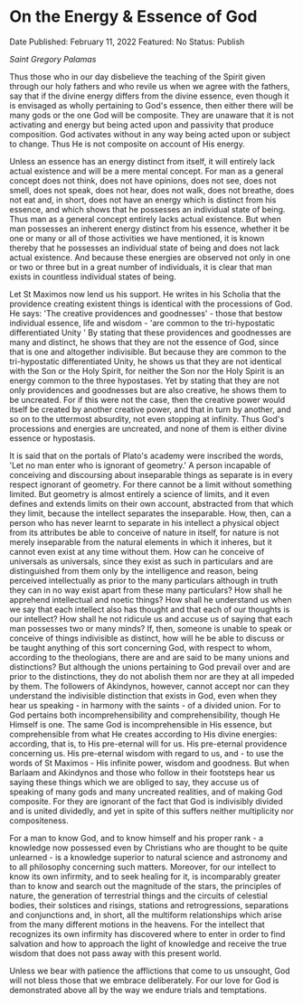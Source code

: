 # On the Energy & Essence of God

Date Published: February 11, 2022
Featured: No
Status: Publish

*Saint Gregory Palamas*

Thus those who in our day disbelieve the teaching of the Spirit given through our holy fathers and who revile us when we agree with the fathers, say that if the divine energy differs from the divine essence, even though it is envisaged as wholly pertaining to God's essence, then either there will be many gods or the one God will be composite. They are unaware that it is not activating and energy but being acted upon and passivity that produce composition. God activates without in any way being acted upon or subject to change. Thus He is not composite on account of His energy.

Unless an essence has an energy distinct from itself, it will entirely lack actual existence and will be a mere mental concept. For man as a general concept does not think, does not have opinions, does not see, does not smell, does not speak, does not hear, does not walk, does not breathe, does not eat and, in short, does not have an energy which is distinct from his essence, and which shows that he possesses an individual state of being. Thus man as a general concept entirely lacks actual existence. But when man possesses an inherent energy distinct from his essence, whether it be one or many or all of those activities we have mentioned, it is known thereby that he possesses an individual state of being and does not lack actual existence. And because these energies are observed not only in one or two or three but in a great number of individuals, it is clear that man exists in countless individual states of being.

Let St Maximos now lend us his support. He writes in his Scholia that the providence creating existent things is identical with the processions of God. He says: 'The creative providences and goodnesses' - those that bestow individual essence, life and wisdom - 'are common to the tri-hypostatic differentiated Unity ' By stating that these providences and goodnesses are many and distinct, he shows that they are not the essence of God, since that is one and altogether indivisible. But because they are common to the tri-hypostatic differentiated Unity, he shows us that they are not identical with the Son or the Holy Spirit, for neither the Son nor the Holy Spirit is an energy common to the three hypostases. Yet by stating that they are not only providences and goodnesses but are also creative, he shows them to be uncreated. For if this were not the case, then the creative power would itself be created by another creative power, and that in turn by another, and so on to the uttermost absurdity, not even stopping at infinity. Thus God's processions and energies are uncreated, and none of them is either divine essence or hypostasis.

It is said that on the portals of Plato's academy were inscribed the words, 'Let no man enter who is ignorant of geometry.' A person incapable of conceiving and discoursing about inseparable things as separate is in every respect ignorant of geometry. For there cannot be a limit without something limited. But geometry is almost entirely a science of limits, and it even defines and extends limits on their own account, abstracted from that which they limit, because the intellect separates the inseparable. How, then, can a person who has never learnt to separate in his intellect a physical object from its attributes be able to conceive of nature in itself, for nature is not merely inseparable from the natural elements in which it inheres, but it cannot even exist at any time without them. How can he conceive of universals as universals, since they exist as such in particulars and are distinguished from them only by the intelligence and reason, being perceived intellectually as prior to the many particulars although in truth they can in no way exist apart from these many particulars? How shall he apprehend intellectual and noetic things? How shall he understand us when we say that each intellect also has thought and that each of our thoughts is our intellect? How shall he not ridicule us and accuse us of saying that each man possesses two or many minds? If, then, someone is unable to speak or conceive of things indivisible as distinct, how will he be able to discuss or be taught anything of this sort concerning God, with respect to whom, according to the theologians, there are and are said to be many unions and distinctions? But although the unions pertaining to God prevail over and are prior to the distinctions, they do not abolish them nor are they at all impeded by them. The followers of Akindynos, however, cannot accept nor can they understand the indivisible distinction that exists in God, even when they hear us speaking - in harmony with the saints - of a divided union. For to God pertains both incomprehensibility and comprehensibility, though He Himself is one. The same God is incomprehensible in His essence, but comprehensible from what He creates according to His divine energies: according, that is, to His pre-eternal will for us. His pre-eternal providence concerning us. His pre-eternal wisdom with regard to us, and - to use the words of St Maximos - His infinite power, wisdom and goodness. But when Barlaam and Akindynos and those who follow in their footsteps hear us saying these things which we are obliged to say, they accuse us of speaking of many gods and many uncreated realities, and of making God composite. For they are ignorant of the fact that God is indivisibly divided and is united dividedly, and yet in spite of this suffers neither multiplicity nor compositeness.

For a man to know God, and to know himself and his proper rank - a knowledge now possessed even by Christians who are thought to be quite unlearned - is a knowledge superior to natural science and astronomy and to all philosophy concerning such matters. Moreover, for our intellect to know its own infirmity, and to seek healing for it, is incomparably greater than to know and search out the magnitude of the stars, the principles of nature, the generation of terrestrial things and the circuits of celestial bodies, their solstices and risings, stations and retrogressions, separations and conjunctions and, in short, all the multiform relationships which arise from the many different motions in the heavens. For the intellect that recognizes its own infirmity has discovered where to enter in order to find salvation and how to approach the light of knowledge and receive the true wisdom that does not pass away with this present world.

Unless we bear with patience the afflictions that come to us unsought, God will not bless those that we embrace deliberately. For our love for God is demonstrated above all by the way we endure trials and temptations.